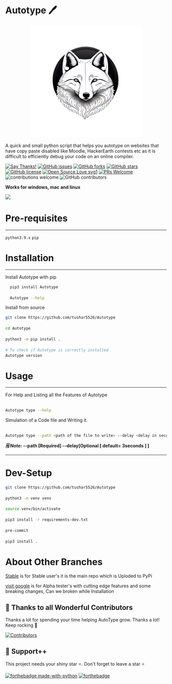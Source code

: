 # Autotype 🖊

<p align="center">
    <img src="artwork/AutotypeLogo.png" width="350" height="350">
</p>


A quick and small python script that helps you autotype on websites that have copy paste disabled like Moodle, HackerEarth contests etc as it is difficult to efficiently debug your code on an online compiler.

[![Say Thanks!](https://img.shields.io/badge/Say%20Thanks-!-1EAEDB.svg)](https://saythanks.io/to/codingid6)
[![GitHub issues](https://img.shields.io/github/issues/tushar5526/Autotype)](https://github.com/tushar5526/Autotype/issues)
[![GitHub forks](https://img.shields.io/github/forks/tushar5526/Autotype)](https://github.com/tushar5526/Autotype/network)
[![GitHub stars](https://img.shields.io/github/stars/tushar5526/Autotype)](https://github.com/tushar5526/Autotype/stargazers)
[![GitHub license](https://img.shields.io/github/license/tushar5526/Autotype)](https://github.com/tushar5526/Autotype/blob/main/LICENSE)
[![Open Source Love svg1](https://badges.frapsoft.com/os/v1/open-source.svg?v=103)](https://github.com/ellerbrock/open-source-badges/) [![PRs Welcome](https://img.shields.io/badge/PRs-welcome-brightgreen.svg?style=flat-square)](http://makeapullrequest.com) ![contributions welcome](https://img.shields.io/static/v1.svg?label=Contributions&message=Welcome&color=0059b3&style=flat-square) ![GitHub contributors](https://img.shields.io/github/contributors-anon/tushar5526/Autotype)
<br>

**Works for windows, mac and linux**

<img src="https://i.imgur.com/pUfYwD0.gif">

# Pre-requisites
<hr>

`python3.9.x`
`pip`

# Installation
<hr>

Install Autotype with pip
```bash
  pip3 install Autotype

  Autotype --help
```

Install from source

```bash
git clone https://github.com/tushar5526/Autotype

cd Autotype

python3 -m pip install .

# To check if Autotype is correctly installed
Autotype version

```

# Usage
<hr>

For Help and Listing all the Features of Autotype
```bash

Autotype type --help

```

Simulation of a Code file and Writing it.
```bash

Autotype type --path <path of the file to write> --delay <delay in seconds befor writing>

```

<b> <i> 🗒️ Note: </i>  --path [Required] --delay[Optional [ default= 3seconds ] ]️</b>

<hr>

# Dev-Setup
```bash
git clone https://github.com/tushar5526/Autotype

python3 -m venv venv

source venv/bin/activate

pip3 install -r requirements-dev.txt

pre-commit

pip3 install .

```

# About Other Branches

[Stable](https://github.com/tushar5526/Autotype/tree/stable) is for Stable user's it is the main repo which is Uploded to PyPi

[visit google](https://github.com/tushar5526/Autotype/tree/alpha) is for Alpha tester's with cutting edge features and some breaking changes, Can we broken while Installation


## 💪 Thanks to all Wonderful Contributors

Thanks a lot for spending your time helping AutoType grow.
Thanks a lot! Keep rocking 🍻

[![Contributors](https://contrib.rocks/image?repo=tushar5526/Autotype)](https://github.com/tushar5526/Autotype/graphs/contributors)

## 🙏 Support++

This project needs your shiny star ⭐.
Don't forget to leave a star ⭐️

[![forthebadge made-with-python](http://ForTheBadge.com/images/badges/made-with-python.svg)](https://www.python.org/)  [![forthebadge](https://forthebadge.com/images/badges/built-with-love.svg)](https://forthebadge.com)
